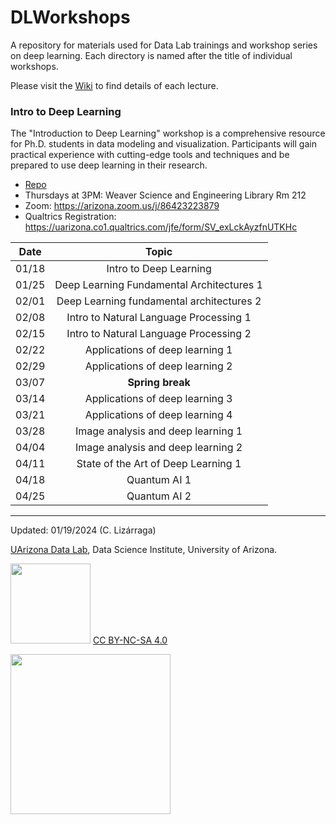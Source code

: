 # DLWorkshops

A repository for materials used for Data Lab trainings and workshop series on deep learning. Each directory is named after the title of individual workshops.

Please visit the [Wiki](https://github.com/ua-datalab/DLWorkshops/wiki)  to find details of each lecture.

### Intro to Deep Learning


The "Introduction to Deep Learning" workshop is a comprehensive resource for Ph.D. students in data modeling and visualization. Participants will gain practical experience with cutting-edge tools and techniques and be prepared to use deep learning in their research.

* [Repo](https://github.com/ua-datalab/DLWorkshops/wiki)
* Thursdays at 3PM: Weaver Science and Engineering Library Rm 212
* Zoom: https://arizona.zoom.us/j/86423223879
* Qualtrics Registration: https://uarizona.co1.qualtrics.com/jfe/form/SV_exLckAyzfnUTKHc
 
| Date |  Topic | 
| :--: | :--: | 
|   01/18  |   Intro to Deep Learning | 
| 01/25 | Deep Learning Fundamental Architectures 1  | 
|  02/01   |   Deep Learning fundamental architectures 2   | 
|    02/08 |  Intro to Natural Language Processing 1  | 
|   02/15  |  Intro to Natural Language Processing 2   |
|    02/22 |  Applications of deep learning 1 | 
|   02/29  |  Applications of deep learning 2  | 
|   03/07 |   **Spring break** | 
|    03/14 |  Applications of deep learning 3  | 
|    03/21 |  Applications of deep learning 4  | 
|    03/28 |  Image analysis and deep learning 1  | 
|   04/04  |  Image analysis and deep learning 2  | 
|    04/11 |  State of the Art of Deep Learning 1  | 
|   04/18  | Quantum AI 1   | 
|    04/25 | Quantum AI 2   | 

***

Updated: 01/19/2024 (C. Lizárraga)

[UArizona Data Lab](https://www.datascience.arizona.edu/education/uarizona-data-lab), Data Science Institute, University of Arizona.

<img src="https://mirrors.creativecommons.org/presskit/buttons/88x31/png/by-nc-sa.png" width="128">  [CC BY-NC-SA 4.0](https://creativecommons.org/licenses/by-nc-sa/4.0/)

[<img src="https://datascience.arizona.edu/sites/default/files/Data%20Science%20Institute_Webheader%20%281%29.svg" width="256">](https://datascience.arizona.edu)
